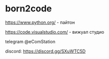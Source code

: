 # born2code

https://www.python.org/ - пайтон

https://code.visualstudio.com/ - вижуал студио

telegram @eComStation

discord: https://discord.gg/SXuWTC5D
